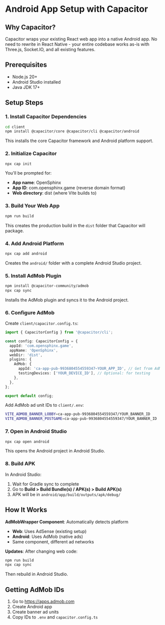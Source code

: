 # Android App Setup with Capacitor

## Why Capacitor?
Capacitor wraps your existing React web app into a native Android app. No need to rewrite in React Native - your entire codebase works as-is with Three.js, Socket.IO, and all existing features.

## Prerequisites
- Node.js 20+
- Android Studio installed
- Java JDK 17+

## Setup Steps

### 1. Install Capacitor Dependencies
```bash
cd client
npm install @capacitor/core @capacitor/cli @capacitor/android
```
This installs the core Capacitor framework and Android platform support.

### 2. Initialize Capacitor
```bash
npx cap init
```
You'll be prompted for:
- **App name**: OpenSphinx
- **App ID**: com.opensphinx.game (reverse domain format)
- **Web directory**: dist (where Vite builds to)

### 3. Build Your Web App
```bash
npm run build
```
This creates the production build in the `dist` folder that Capacitor will package.

### 4. Add Android Platform
```bash
npx cap add android
```
Creates the `android/` folder with a complete Android Studio project.

### 5. Install AdMob Plugin
```bash
npm install @capacitor-community/admob
npx cap sync
```
Installs the AdMob plugin and syncs it to the Android project.

### 6. Configure AdMob
Create `client/capacitor.config.ts`:
```typescript
import { CapacitorConfig } from '@capacitor/cli';

const config: CapacitorConfig = {
  appId: 'com.opensphinx.game',
  appName: 'OpenSphinx',
  webDir: 'dist',
  plugins: {
    AdMob: {
      appId: 'ca-app-pub-9936804554559347~YOUR_APP_ID', // Get from AdMob console
      testingDevices: ['YOUR_DEVICE_ID'], // Optional: for testing
    },
  },
};

export default config;
```

Add AdMob ad unit IDs to `client/.env`:
```bash
VITE_ADMOB_BANNER_LOBBY=ca-app-pub-9936804554559347/YOUR_BANNER_ID
VITE_ADMOB_BANNER_POSTGAME=ca-app-pub-9936804554559347/YOUR_BANNER_ID
```

### 7. Open in Android Studio
```bash
npx cap open android
```
This opens the Android project in Android Studio.

### 8. Build APK
In Android Studio:
1. Wait for Gradle sync to complete
2. Go to **Build > Build Bundle(s) / APK(s) > Build APK(s)**
3. APK will be in `android/app/build/outputs/apk/debug/`

## How It Works

**AdMobWrapper Component**: Automatically detects platform
- **Web**: Uses AdSense (existing setup)
- **Android**: Uses AdMob (native ads)
- Same component, different ad networks

**Updates**: After changing web code:
```bash
npm run build
npx cap sync
```
Then rebuild in Android Studio.

## Getting AdMob IDs
1. Go to https://apps.admob.com
2. Create Android app
3. Create banner ad units
4. Copy IDs to `.env` and `capacitor.config.ts`
